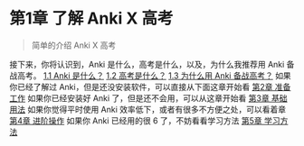 # 第1章 了解 Anki X 高考
> 简单的介绍 Anki X 高考

接下来，你将认识到，Anki 是什么，高考是什么，以及，为什么我推荐用 Anki 备战高考。
 [1.1 Anki 是什么？](what-is-anki.md)
 [1.2 高考是什么？](what-is-gaokao.md)
 [1.3 为什么用 Anki 备战高考？](why-use-anki-to-prepare-for-gaokao.md)
如果你已经了解过 Anki，但是还没安装软件，可以直接从下面这章开始看
[第2章 准备工作](../preparations/preparations.md)
如果你已经安装好 Anki 了，但是还不会用，可以从这章开始看
[第3章 基础用法](../basic-usage/basic-usage.md)
如果你觉得平时使用 Anki 效率低下，或者有很多不方便之处，可以看着章
[第4章 进阶操作](../advanced-operation/advanced-operation.md)
如果你 Anki 已经用的很 6 了，不妨看看学习方法
[第5章 学习方法](../the-way-to-study/the-way-to-study.md)


